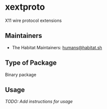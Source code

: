 # xextproto

X11 wire protocol extensions

## Maintainers

* The Habitat Maintainers: <humans@habitat.sh>

## Type of Package

Binary package

## Usage

*TODO: Add instructions for usage*
